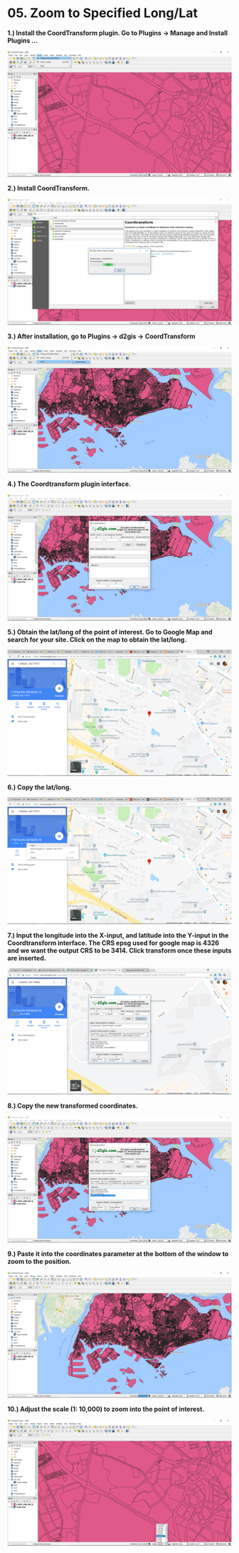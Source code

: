 # 05. Zoom to Specified Long/Lat

**1.\) Install the CoordTransform plugin. Go to Plugins -&gt; Manage and Install Plugins ...**

![](../assets/image%20%2839%29.png)

  
**2.\) Install CoordTransform.**

![](../assets/image%20%2824%29.png)

  
**3.\) After installation, go to Plugins -&gt; d2gis -&gt; CoordTransform**

![](../assets/image%20%2889%29.png)

  
**4.\) The Coordtransform plugin interface.**

![](../assets/image%20%28144%29.png)

**5.\) Obtain the lat/long of the point of interest. Go to Google Map and search for your site. Click on the map to obtain the lat/long.**

![](../assets/image%20%28110%29.png)

  
**6.\) Copy the lat/long.**

![](../assets/image%20%2850%29.png)

**7.\) Input the longitude into the X-input, and latitude into the Y-input in the Coordtransform interface. The CRS epsg used for google map is 4326 and we want the output CRS to be 3414. Click transform once these inputs are inserted.**

![](../assets/image%20%2868%29.png)

**8.\) Copy the new transformed coordinates.**

![](../assets/image%20%2817%29.png)

**9.\) Paste it into the coordinates parameter at the bottom of the window to zoom to the position.**

![](../assets/image%20%2818%29.png)

  
**10.\) Adjust the scale \(1: 10,000\) to zoom into the point of interest.**

![](../assets/image%20%2820%29.png)

